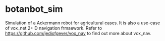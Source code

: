 # botanbot_sim

Simulation of a Ackermann robot for agricultural cases. 
It is also a use-case of vox_net 2+ D navigation frmaework. 
Refer to https://github.com/jediofgever/vox_nav to find out more about vox_nav.